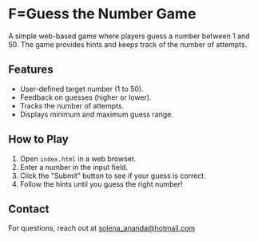 # F=Guess the Number Game

A simple web-based game where players guess a number between 1 and 50. The game provides hints and keeps track of the number of attempts.

## Features

- User-defined target number (1 to 50).
- Feedback on guesses (higher or lower).
- Tracks the number of attempts.
- Displays minimum and maximum guess range.

## How to Play

1. Open `index.html` in a web browser.
2. Enter a number in the input field.
3. Click the "Submit" button to see if your guess is correct.
4. Follow the hints until you guess the right number!


## Contact

For questions, reach out at solena_ananda@hotmail.com
